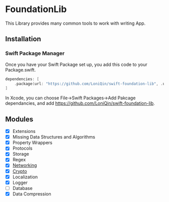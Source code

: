 # FoundationLib

This Library provides many common tools to work with writing App.

## Installation

### Swift Package Manager

Once you have your Swift Package set up, you add this code to your Package.swift.

```swift
dependencies: [
    .package(url: "https://github.com/LoniQin/swift-foundation-lib", .upToNextMajor(from: "1.0.0"))
]
```

In Xcode, you can choose File->Swift Packages->Add Pakcage dependancies, and add https://github.com/LoniQin/swift-foundation-lib.


## Modules
- [x] Extensions
- [x] Missing Data Structures and Algorithms
- [x] Property Wrappers
- [x] Protocols
- [x] Storage
- [x] Regex
- [x] [Networking](https://github.com/LoniQin/swift-foundation-lib/blob/master/docs/networking.md)
- [x] [Crypto](https://github.com/LoniQin/swift-foundation-lib/blob/master/docs/crypto.md)
- [x] Localization
- [x] Logger
- [ ] Database
- [x] Data Compression
